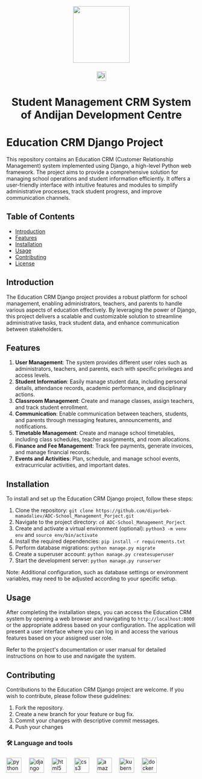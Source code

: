<div align="center">
  <img height="150" src="https://media-private.canva.com/MAC-4u1sev8/1/thumbnail.png?X-Amz-Algorithm=AWS4-HMAC-SHA256&X-Amz-Credential=AKIAJWF6QO3UH4PAAJ6Q%2F20230625%2Fus-east-1%2Fs3%2Faws4_request&X-Amz-Date=20230625T020050Z&X-Amz-Expires=51792&X-Amz-Signature=525016c7f33ce8478b410078517b5aa1617d4233fa3dad7bc81b1629b2dd1aab&X-Amz-SignedHeaders=host&response-expires=Sun%2C%2025%20Jun%202023%2016%3A24%3A02%20GMT"  />
</div>

###

<div align="center">
  <a href="https://instagram.com/adc_educate" target="_blank">
    <img src="https://img.shields.io/static/v1?message=Instagram&logo=instagram&label=&color=E4405F&logoColor=white&labelColor=&style=for-the-badge" height="25" alt="instagram logo"  />
  </a>
</div>

###

<h1 align="center">Student Management CRM System of Andijan Development Centre</h1>

###

# Education CRM Django Project

This repository contains an Education CRM (Customer Relationship Management) system implemented using Django, a high-level Python web framework. The project aims to provide a comprehensive solution for managing school operations and student information efficiently. It offers a user-friendly interface with intuitive features and modules to simplify administrative processes, track student progress, and improve communication channels.

## Table of Contents

- [Introduction](#introduction)
- [Features](#features)
- [Installation](#installation)
- [Usage](#usage)
- [Contributing](#contributing)
- [License](#license)

## Introduction

The Education CRM Django project provides a robust platform for school management, enabling administrators, teachers, and parents to handle various aspects of education effectively. By leveraging the power of Django, this project delivers a scalable and customizable solution to streamline administrative tasks, track student data, and enhance communication between stakeholders.

## Features

1. **User Management**: The system provides different user roles such as administrators, teachers, and parents, each with specific privileges and access levels.
2. **Student Information**: Easily manage student data, including personal details, attendance records, academic performance, and disciplinary actions.
3. **Classroom Management**: Create and manage classes, assign teachers, and track student enrollment.
4. **Communication**: Enable communication between teachers, students, and parents through messaging features, announcements, and notifications.
5. **Timetable Management**: Create and manage school timetables, including class schedules, teacher assignments, and room allocations.
6. **Finance and Fee Management**: Track fee payments, generate invoices, and manage financial records.
7. **Events and Activities**: Plan, schedule, and manage school events, extracurricular activities, and important dates.

## Installation

To install and set up the Education CRM Django project, follow these steps:

1. Clone the repository: `git clone https://github.com/diyorbek-mamadaliev/ADC-School_Management_Porject.git`
2. Navigate to the project directory: `cd ADC-School_Management_Porject`
3. Create and activate a virtual environment (optional): `python3 -m venv env` and `source env/bin/activate`
4. Install the required dependencies: `pip install -r requirements.txt`
5. Perform database migrations: `python manage.py migrate`
6. Create a superuser account: `python manage.py createsuperuser`
7. Start the development server: `python manage.py runserver`

Note: Additional configuration, such as database settings or environment variables, may need to be adjusted according to your specific setup.

## Usage

After completing the installation steps, you can access the Education CRM system by opening a web browser and navigating to `http://localhost:8000` or the appropriate address based on your configuration. The application will present a user interface where you can log in and access the various features based on your assigned user role.

Refer to the project's documentation or user manual for detailed instructions on how to use and navigate the system.

## Contributing

Contributions to the Education CRM Django project are welcome. If you wish to contribute, please follow these guidelines:

1. Fork the repository.
2. Create a new branch for your feature or bug fix.
3. Commit your changes with descriptive commit messages.
4. Push your changes


###

<h3 align="left">🛠 Language and tools</h3>

###

<div align="left">
  <img src="https://cdn.jsdelivr.net/gh/devicons/devicon/icons/python/python-original.svg" height="40" alt="python logo"  />
  <img width="12" />
  <img src="https://cdn.jsdelivr.net/gh/devicons/devicon/icons/django/django-plain.svg" height="40" alt="django logo"  />
  <img width="12" />
  <img src="https://cdn.jsdelivr.net/gh/devicons/devicon/icons/html5/html5-original.svg" height="40" alt="html5 logo"  />
  <img width="12" />
  <img src="https://cdn.jsdelivr.net/gh/devicons/devicon/icons/css3/css3-original.svg" height="40" alt="css3 logo"  />
  <img width="12" />
  <img src="https://cdn.jsdelivr.net/gh/devicons/devicon/icons/amazonwebservices/amazonwebservices-original.svg" height="40" alt="amazonwebservices logo"  />
  <img width="12" />
  <img src="https://cdn.jsdelivr.net/gh/devicons/devicon/icons/kubernetes/kubernetes-plain.svg" height="40" alt="kubernetes logo"  />
  <img width="12" />
  <img src="https://cdn.jsdelivr.net/gh/devicons/devicon/icons/docker/docker-plain-wordmark.svg" height="40" alt="docker logo"  />
</div>

###


###

